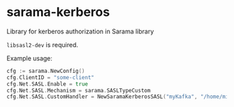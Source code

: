 # sarama-kerberos
Library for kerberos authorization in Sarama library

`libsasl2-dev` is required.

Example usage:

```Go
cfg := sarama.NewConfig()
cfg.ClientID = "some-client"
cfg.Net.SASL.Enable = true
cfg.Net.SASL.Mechanism = sarama.SASLTypeCustom
cfg.Net.SASL.CustomHandler = NewSaramaKerberosSASL("myKafka", "/home/mieczkowski/kafka-auth-test.keytab", "kafka-auth-test-principal")
```
